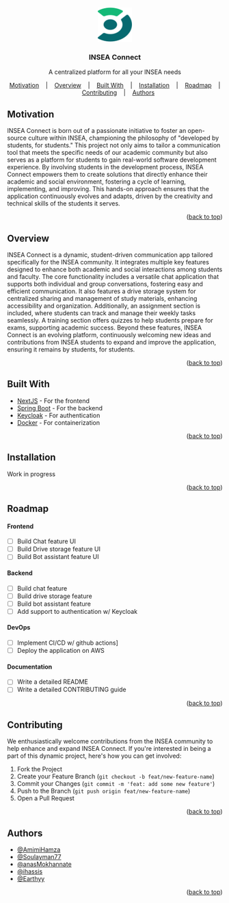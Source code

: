<div id="readme-top"></div>

<br />
<div align="center">
  <a href="#">
    <img src="docs/logo/logo.svg" alt="Logo" width="80" height="80">
  </a>

  <h3 align="center">INSEA Connect</h3>

  <p align="center">
   A centralized platform for all your INSEA needs 
  </p>
</div>

<p align="center">
  <a href="#overview">Motivation</a>
  &nbsp;&nbsp;&nbsp;|&nbsp;&nbsp;&nbsp;
  <a href="#overview">Overview</a>
  &nbsp;&nbsp;&nbsp;|&nbsp;&nbsp;&nbsp;
  <a href="#built-with">Built With</a>
  &nbsp;&nbsp;&nbsp;|&nbsp;&nbsp;&nbsp;
  <a href="#installation">Installation</a>
  &nbsp;&nbsp;&nbsp;|&nbsp;&nbsp;&nbsp;
  <a href="#roadmap">Roadmap</a>
  &nbsp;&nbsp;&nbsp;|&nbsp;&nbsp;&nbsp;
  <a href="#contributing">Contributing</a>
  &nbsp;&nbsp;&nbsp;|&nbsp;&nbsp;&nbsp;
  <a href="#authors">Authors</a>

</p>

## Motivation

INSEA Connect is born out of a passionate initiative to foster an open-source culture within INSEA, championing the philosophy of "developed by students, for students." This project not only aims to tailor a communication tool that meets the specific needs of our academic community but also serves as a platform for students to gain real-world software development experience. By involving students in the development process, INSEA Connect empowers them to create solutions that directly enhance their academic and social environment, fostering a cycle of learning, implementing, and improving. This hands-on approach ensures that the application continuously evolves and adapts, driven by the creativity and technical skills of the students it serves.

<p align="right">(<a href="#readme-top">back to top</a>)</p>

## Overview

<!-- TODO: Add a screenshot for the product -->

INSEA Connect is a dynamic, student-driven communication app tailored specifically for the INSEA community. It integrates multiple key features designed to enhance both academic and social interactions among students and faculty. The core functionality includes a versatile chat application that supports both individual and group conversations, fostering easy and efficient communication. It also features a drive storage system for centralized sharing and management of study materials, enhancing accessibility and organization. Additionally, an assignment section is included, where students can track and manage their weekly tasks seamlessly. A training section offers quizzes to help students prepare for exams, supporting academic success. Beyond these features, INSEA Connect is an evolving platform, continuously welcoming new ideas and contributions from INSEA students to expand and improve the application, ensuring it remains by students, for students.

<p align="right">(<a href="#readme-top">back to top</a>)</p>

## Built With

- [NextJS](https://nextjs.org/) - For the frontend
- [Spring Boot](https://spring.io/projects/spring-boot) - For the backend
- [Keycloak](https://www.keycloak.org/) - For authentication
- [Docker](https://www.docker.com/) - For containerization

<p align="right">(<a href="#readme-top">back to top</a>)</p>

## Installation

Work in progress

<p align="right">(<a href="#readme-top">back to top</a>)</p>

## Roadmap

#### Frontend

- [ ] Build Chat feature UI
- [ ] Build Drive storage feature UI
- [ ] Build Bot assistant feature UI

#### Backend

- [ ] Build chat feature
- [ ] Build drive storage feature
- [ ] Build bot assistant feature
- [ ] Add support to authentication w/ Keycloak

#### DevOps

- [ ] Implement CI/CD w/ github actions]
- [ ] Deploy the application on AWS

#### Documentation

- [ ] Write a detailed README
- [ ] Write a detailed CONTRIBUTING guide
<p align="right">(<a href="#readme-top">back to top</a>)</p>

## Contributing

We enthusiastically welcome contributions from the INSEA community to help enhance and expand INSEA Connect. If you're interested in being a part of this dynamic project, here's how you can get involved:

1. Fork the Project
2. Create your Feature Branch (`git checkout -b feat/new-feature-name`)
3. Commit your Changes (`git commit -m 'feat: add some new feature'`)
4. Push to the Branch (`git push origin feat/new-feature-name`)
5. Open a Pull Request

<p align="right">(<a href="#readme-top">back to top</a>)</p>


## Authors

- [@AmimiHamza](https://github.com/AmimiHamza)
- [@Soulayman77](https://github.com/orgs/insea-connect/people/Soulayman77)
- [@anasMokhannate](https://github.com/anasMokhannate)
- [@ihassis](https://github.com/ihassis)
- [@Earthyy](https://github.com/Earthyyy)

<p align="right">(<a href="#readme-top">back to top</a>)</p>
